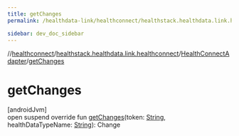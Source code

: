```yaml
---
title: getChanges
permalink: /healthdata-link/healthconnect/healthstack.healthdata.link.healthconnect/-health-connect-adapter/get-changes.html

sidebar: dev_doc_sidebar
---
```

//[healthconnect](../../../healthconnect.html)/[healthstack.healthdata.link.healthconnect](../index.html)/[HealthConnectAdapter](index.html)/[getChanges](get-changes.html)



# getChanges



[androidJvm]\
open suspend override fun [getChanges](get-changes.html)(token: [String](https://kotlinlang.org/api/latest/jvm/stdlib/kotlin/-string/index.html), healthDataTypeName: [String](https://kotlinlang.org/api/latest/jvm/stdlib/kotlin/-string/index.html)): Change




